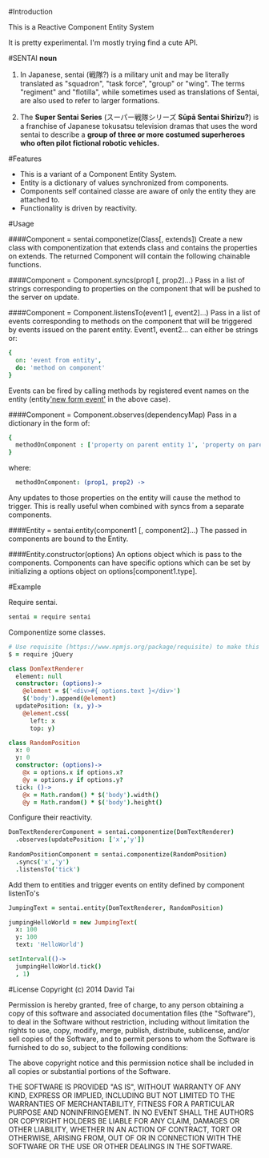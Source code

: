 #Introduction

This is a Reactive Component Entity System

It is pretty experimental.  I'm mostly trying find a cute API.

#SENTAI
**noun**

1. In Japanese, sentai (戦隊?) is a military unit and may be literally translated as "squadron", "task force", "group" or "wing". The terms "regiment" and "flotilla", while sometimes used as translations of Sentai, are also used to refer to larger formations.

2. The **Super Sentai Series** (スーパー戦隊シリーズ **Sūpā Sentai Shirīzu?**) is a franchise of Japanese tokusatsu television dramas that uses the word sentai to describe a **group of three or more costumed superheroes who often pilot fictional robotic vehicles.**

#Features
* This is a variant of a Component Entity System.
* Entity is a dictionary of values synchronized from components.
* Components self contained classe are aware of only the entity they are attached to.
* Functionality is driven by reactivity.

#Usage

####Component = sentai.componetize(Class[, extends])
Create a new class with componentization that extends class and contains the properties on extends.  The returned Component will contain the following chainable functions.

####Component = Component.syncs(prop1 [, prop2]...)
Pass in a list of strings corresponding to properties on the component that will be pushed to the server on update.

####Component = Component.listensTo(event1 [, event2]...)
Pass in a list of events corresponding to methods on the component that will be triggered by events issued on the parent entity.  Event1, event2... can either be strings or:

```coffeescript
{ 
  on: 'event from entity', 
  do: 'method on component' 
}
```

Events can be fired by calling methods by registered event names on the entity (entity['new form event']() in the above case).

####Component = Component.observes(dependencyMap)
Pass in a dictionary in the form of:

```coffeescript
{
  methodOnComponent : ['property on parent entity 1', 'property on parent entity 2']
}
```
where:
```coffeescript
  methodOnComponent: (prop1, prop2) ->
```

Any updates to those properties on the entity will cause the method to trigger.  This is really useful when combined with syncs from a separate components.

####Entity = sentai.entity(component1 [, component2]...)
The passed in components are bound to the Entity.

####Entity.constructor(options)
An options object which is pass to the components.  Components can have specific options which can be set by initializing a options object on options[component1.type].

#Example

Require sentai.
```coffeescript
sentai = require sentai
```
Componentize some classes.
```coffeescript
# Use requisite (https://www.npmjs.org/package/requisite) to make this work in the browser
$ = require jQuery

class DomTextRenderer
  element: null
  constructor: (options)->
    @element = $('<div>#{ options.text }</div>')
    $('body').append(@element)
  updatePosition: (x, y)->
    @element.css(
      left: x
      top: y)

class RandomPosition
  x: 0
  y: 0
  constructor: (options)->
    @x = options.x if options.x?
    @y = options.y if options.y?
  tick: ()->
    @x = Math.random() * $('body').width()
    @y = Math.random() * $('body').height()
```

Configure their reactivity.  
```coffeescript
DomTextRendererComponent = sentai.componentize(DomTextRenderer)
  .observes(updatePosition: ['x','y'])
  
RandomPositionComponent = sentai.componentize(RandomPosition)
  .syncs('x','y')
  .listensTo('tick')
```

Add them to entities and trigger events on entity defined by component listenTo's
```coffeescript
JumpingText = sentai.entity(DomTextRenderer, RandomPosition)

jumpingHelloWorld = new JumpingText(
  x: 100
  y: 100
  text: 'HelloWorld')

setInterval(()->
  jumpingHelloWorld.tick()
  , 1)
```

#License
Copyright (c) 2014 David Tai

Permission is hereby granted, free of charge, to any person obtaining
a copy of this software and associated documentation files (the
"Software"), to deal in the Software without restriction, including
without limitation the rights to use, copy, modify, merge, publish,
distribute, sublicense, and/or sell copies of the Software, and to
permit persons to whom the Software is furnished to do so, subject to
the following conditions:

The above copyright notice and this permission notice shall be
included in all copies or substantial portions of the Software.

THE SOFTWARE IS PROVIDED "AS IS", WITHOUT WARRANTY OF ANY KIND,
EXPRESS OR IMPLIED, INCLUDING BUT NOT LIMITED TO THE WARRANTIES OF
MERCHANTABILITY, FITNESS FOR A PARTICULAR PURPOSE AND
NONINFRINGEMENT. IN NO EVENT SHALL THE AUTHORS OR COPYRIGHT HOLDERS BE
LIABLE FOR ANY CLAIM, DAMAGES OR OTHER LIABILITY, WHETHER IN AN ACTION
OF CONTRACT, TORT OR OTHERWISE, ARISING FROM, OUT OF OR IN CONNECTION
WITH THE SOFTWARE OR THE USE OR OTHER DEALINGS IN THE SOFTWARE.
